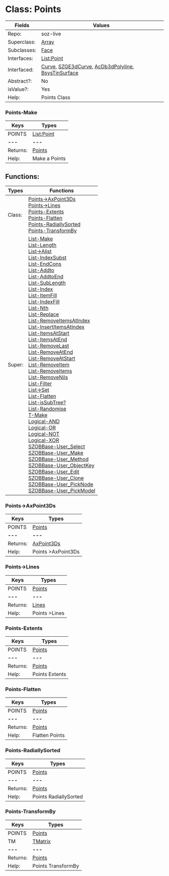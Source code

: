 
# Class:	Points

| Fields | Values |
| --------- | --------- |
| Repo: | soz-live |
| Superclass: | [Array](Array.html) |
| Subclasses: | [Face](Face.html) |
| Interfaces: | [List:Point](List:Point.html) |
| Interfaced: | [Curve](Curve.html), [SZGE3dCurve](SZGE3dCurve.html), [AcDb3dPolyline](AcDb3dPolyline.html), [BsysTinSurface](BsysTinSurface.html) |
| Abstract?: | No |
| isValue?: | Yes |
| Help: | Points Class |

### Points-Make

| Keys | Types |
| --------- | --------- |
| POINTS | [List:Point](Point.html) |
| **---** | **---** |
| Returns: | [Points](Points.html) |
| Help: | Make a Points |


## Functions:

| Types | Functions |
| --------- | --------- |
| Class: | [Points->AxPoint3Ds](#Points->AxPoint3Ds) <br> [Points->Lines](#Points->Lines) <br> [Points-Extents](#Points-Extents) <br> [Points-Flatten](#Points-Flatten) <br> [Points-RadiallySorted](#Points-RadiallySorted) <br> [Points-TransformBy](#Points-TransformBy) |
| Super: | [List-Make](List.html) <br> [List-Length](List.html) <br> [List->Alist](List.html) <br> [List-IndexSubst](List.html) <br> [List-EndCons](List.html) <br> [List-Addto](List.html) <br> [List-AddtoEnd](List.html) <br> [List-SubLength](List.html) <br> [List-Index](List.html) <br> [List-ItemFill](List.html) <br> [List-IndexFill](List.html) <br> [List-Nth](List.html) <br> [List-Replace](List.html) <br> [List-RemoveItemsAtIndex](List.html) <br> [List-InsertItemsAtIndex](List.html) <br> [List-ItemsAtStart](List.html) <br> [List-ItemsAtEnd](List.html) <br> [List-RemoveLast](List.html) <br> [List-RemoveAtEnd](List.html) <br> [List-RemoveAtStart](List.html) <br> [List-RemoveItem](List.html) <br> [List-RemoveItems](List.html) <br> [List-RemoveNils](List.html) <br> [List-Filter](List.html) <br> [List->Set](List.html) <br> [List-Flatten](List.html) <br> [List-isSubTree?](List.html) <br> [List-Randomise](List.html) <br> [T-Make](T.html) <br> [Logical-AND](Logical.html) <br> [Logical-OR](Logical.html) <br> [Logical-NOT](Logical.html) <br> [Logical-XOR](Logical.html) <br> [SZOBBase-User_Select](SZOBBase.html) <br> [SZOBBase-User_Make](SZOBBase.html) <br> [SZOBBase-User_Method](SZOBBase.html) <br> [SZOBBase-User_ObjectKey](SZOBBase.html) <br> [SZOBBase-User_Edit](SZOBBase.html) <br> [SZOBBase-User_Clone](SZOBBase.html) <br> [SZOBBase-User_PickNode](SZOBBase.html) <br> [SZOBBase-User_PickModel](SZOBBase.html) |


### Points->AxPoint3Ds

| Keys | Types |
| --------- | --------- |
| POINTS | [Points](Points.html) |
| **---** | **---** |
| Returns: | [AxPoint3Ds](AxPoint3Ds.html) |
| Help: | Points >AxPoint3Ds |

### Points->Lines

| Keys | Types |
| --------- | --------- |
| POINTS | [Points](Points.html) |
| **---** | **---** |
| Returns: | [Lines](Lines.html) |
| Help: | Points >Lines |

### Points-Extents

| Keys | Types |
| --------- | --------- |
| POINTS | [Points](Points.html) |
| **---** | **---** |
| Returns: | [Points](Points.html) |
| Help: | Points Extents |

### Points-Flatten

| Keys | Types |
| --------- | --------- |
| POINTS | [Points](Points.html) |
| **---** | **---** |
| Returns: | [Points](Points.html) |
| Help: | Flatten Points |

### Points-RadiallySorted

| Keys | Types |
| --------- | --------- |
| POINTS | [Points](Points.html) |
| **---** | **---** |
| Returns: | [Points](Points.html) |
| Help: | Points RadiallySorted |

### Points-TransformBy

| Keys | Types |
| --------- | --------- |
| POINTS | [Points](Points.html) |
| TM | [TMatrix](TMatrix.html) |
| **---** | **---** |
| Returns: | [Points](Points.html) |
| Help: | Points TransformBy |

